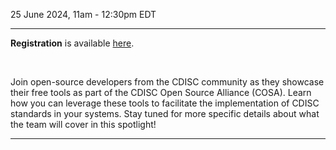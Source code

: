 25 June 2024, 11am - 12:30pm EDT

---

**Registration** is available [here](https://www.cdisc.org/events/webinar/cdisc-open-source-alliance-quarterly-spotlight-q2).

<br/>

Join open-source developers from the CDISC community as they showcase their free tools as part of the CDISC Open Source Alliance (COSA). Learn how you can leverage these tools to facilitate the implementation of CDISC standards in your systems. Stay tuned for more specific details about what the team will cover in this spotlight!

---